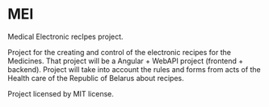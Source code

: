 # MEI

Medical Electronic recIpes project.

Project for the creating and control of the electronic recipes for the Medicines. That project will be a Angular + WebAPI project (frontend + backend). Project will take into account the rules and forms from acts of the Health care of the Republic of Belarus about recipes.

Project licensed by MIT license.
